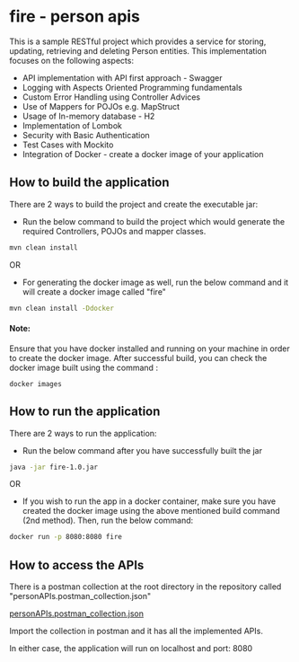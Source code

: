 # fire - person apis

This is a sample RESTful project which provides a service for storing, updating,
retrieving and deleting Person entities.
This implementation focuses on the following aspects:
* API implementation with API first approach - Swagger
* Logging with Aspects Oriented Programming fundamentals
* Custom Error Handling using Controller Advices
* Use of Mappers for POJOs e.g. MapStruct
* Usage of In-memory database - H2
* Implementation of Lombok
* Security with Basic Authentication
* Test Cases with Mockito
* Integration of Docker - create a docker image of your application

## How to build the application

There are 2 ways to build the project and create the executable jar:

* Run the below command to build the project which would generate the required Controllers, POJOs and mapper classes.
```bash
mvn clean install
````
OR 

* For generating the docker image as well, run the below command and it will create a docker image called "fire"
```bash
mvn clean install -Ddocker
```
#### Note: 
Ensure that you have docker installed and running on your machine in order to create the docker image.
After successful build, you can check the docker image built using the command :

    docker images

## How to run the application

There are 2 ways to run the application:

* Run the below command after you have successfully built the jar
```bash
java -jar fire-1.0.jar
```
OR 

* If you wish to run the app in a docker container, make sure you have created the docker image using the above mentioned build command (2nd method). Then, run the below command:
```bash
docker run -p 8080:8080 fire
```    
    
## How to access the APIs

There is a postman collection at the root directory in the repository called "personAPIs.postman_collection.json"

[personAPIs.postman_collection.json](https://github.com/VivekThusu/fire/blob/master/personAPIs.postman_collection.json)    

Import the collection in postman and it has all the implemented APIs.

In either case, the application will run on localhost and port: 8080

